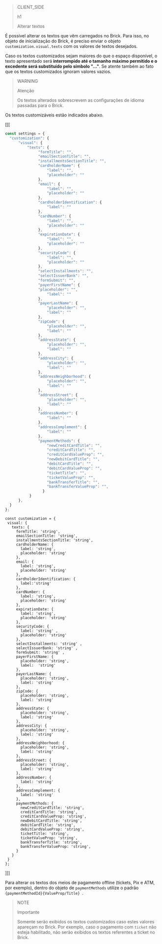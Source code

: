 > CLIENT_SIDE
>
> h1
>
> Alterar textos

É possível alterar os textos que vêm carregados no Brick. Para isso, no objeto de inicialização do Brick, é preciso enviar o objeto `customization.visual.texts` com os valores de textos desejados.

Caso os textos customizados sejam maiores do que o espaço disponível, o texto apresentado será **interrompido até o tamanho máximo permitido e o excedente será substituído pelo símbolo "..."**. Se atente também ao fato que os textos customizados ignoram valores vazios.

> WARNING
>
> Atenção
>
> Os textos alterados sobrescrevem as configurações de idioma passadas para o Brick. 

Os textos customizáveis estão indicados abaixo.

[[[
```Javascript
const settings = {
  "customization": {
      "visual": {
          "texts": {
               "formTitle": "",
               "emailSectionTitle": "",
               "installmentsSectionTitle": "",
               "cardholderName": {
                   "label": "",
                   "placeholder": ""
               },
               "email": {
                   "label": "",
                   "placeholder": ""
               },
               "cardholderIdentification": {
                   "label": ""
               },
               "cardNumber": {
                   "label": "",
                   "placeholder": ""
               },
               "expirationDate": {
                   "label": "",
                   "placeholder": ""
               },
               "securityCode": {
                   "label": "",
                   "placeholder": ""
               },
               "selectInstallments": "",
               "selectIssuerBank": "",
               "formSubmit": "",
               "payerFirstName": {
               "placeholder": "",
                   "label": ""
               },
               "payerLastName": {
                   "placeholder": "",
                   "label": ""
               },
               "zipCode": {
                   "placeholder": "",
                   "label": ""
               },
               "addressState": {
                   "placeholder": "",
                   "label": ""
               },
               "addressCity": {
                   "placeholder": "",
                   "label": ""
               },
               "addressNeighborhood": {
                   "placeholder": "",
                   "label": ""
               },
               "addressStreet": {
                   "placeholder": "",
                   "label": ""
               },
               "addressNumber": {
                   "label": ""
               },
               "addressComplement": {
                   "label": ""
               },
               "paymentMethods": {
                   "newCreditCardTitle": "",
                   "creditCardTitle": "",
                   "creditCardValueProp": "",
                   "newDebitCardTitle": "",
                   "debitCardTitle": "",
                   "debitCardValueProp": "",
                   "ticketTitle": "",
                   "ticketValueProp": "",
                   "bankTransferTitle": "",
                   "bankTransferValueProp": "",
                 }
           }
      },
  }
};
```
```react-jsx
const customization = {
 visual: {
   texts: {
     formTitle: 'string',
     emailSectionTitle: 'string',
     installmentsSectionTitle: 'string',
     cardholderName: {
       label: 'string',
       placeholder: 'string'
     },
     email: {
       label: 'string',
       placeholder: 'string'
     },
     cardholderIdentification: {
       label:'string'
     },
     cardNumber: {
       label: 'string',
       placeholder: 'string'
     },
     expirationDate: {
       label: 'string',
       placeholder: 'string'
     },
     securityCode: {
       label: 'string' ,
       placeholder: 'string'
     },
     selectInstallments: 'string' ,
     selectIssuerBank: 'string' ,
     formSubmit: 'string' ,
     payerFirstName: {
       placeholder: 'string',
       label:  'string'
     },
     payerLastName: {
       placeholder: 'string',
       label: 'string'
     },
     zipCode: {
       placeholder: 'string',
       label: 'string'
     },
     addressState: {
       placeholder: 'string',
       label: 'string'
     },
     addressCity: {
       placeholder: 'string',
       label: 'string'
     },
     addressNeighborhood: {
       placeholder: 'string',
       label: 'string'
     },
     addressStreet: {
       placeholder: 'string',
       label: 'string'
     },
     addressNumber: {
       label: 'string'
     },
     addressComplement: {
       label: 'string'
     },
     paymentMethods: {
       newCreditCardTitle: 'string',
       creditCardTitle: 'string',
       creditCardValueProp: 'string',
       newDebitCardTitle: 'string',
       debitCardTitle: 'string',
       debitCardValueProp: 'string',
       ticketTitle: 'string',
       ticketValueProp: 'string',
       bankTransferTitle: 'string',
       bankTransferValueProp: 'string',
     }
   }
 }
};
```
]]]

Para alterar os textos dos meios de pagamento offline (tickets, Pix e ATM, por exemplo), dentro do objeto de `paymentMethods` utilize o padrão `{paymentMethodId}{ValueProp/Title} `.

> NOTE
>
> Importante
>
> Somente serão exibidos os textos customizados caso estes valores apareçam no Brick. Por exemplo, caso o pagamento com `ticket` não esteja habilitado, não serão exibidos os textos referentes a ticket no Brick.